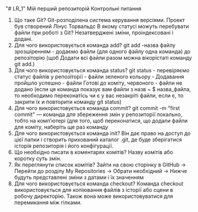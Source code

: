 "# LR_1" 
Мій перший репозиторій
Контрольні питання

1. Що таке Git? Git-розподілена система керування версіями. Проект був створений Лінус Торвальдс
В якому статусі можуть перебувати файли при роботі з Git? Незатверджені зміни, проіндексовані і додані.
2. Для чого використовується команда add? git add -назва файлу зрозшіренням - додаємо файли (для одного файлу одна команда) до репозіторію (щоб Додати всі файли разом можна вікорістаті команду git add.)
3. Для чого використовується команда status? git status - перевіряємо статус файлів у репозіторії - файли зеленого кольору - Додавання пройшло успешно - файли Готові до коміту, червоного - файли не додано (если ця команда показує вам файли з назв ~ $ назва_файла, то необходимо переконатісь чи є у вас незакріті файли, если є, то закрити їх и повторити команду git status)
4. Для чого використовується команда commit? git commit -m "first commit" — команда для збереження змін у репозиторії локально, тобто на комп’ютері (для того, щоб переконатися, що додали файли для коміту, наберіть ще раз команду
5. Для чого використовується команда init? Він дає право на доступ до цієї папки і створить прихований каталог .git, де буде зберігатися історія репозиторія і його конфігурації.
6. Що необхідно писати в коментарях комітів? Назву комітів або коротку суть змін.
7. Як переглянути список комітів? Зайти на свою сторінку в GitHub -> Перейти до розділу My Repositories -> Обрати необхідний -> Нижче будуть представлені зміни з датами і їх значенням
8. Для чого використовується команда checkout? Команда checkout використовується для копіювання файлів з історії або сцени в робочу директорію. Також вона може використовуватися для перемикання між гілками.
